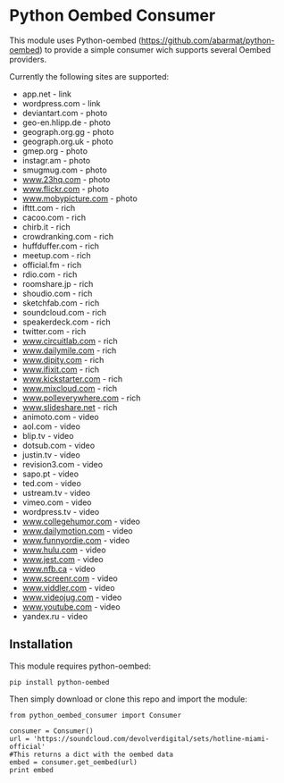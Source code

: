 Python Oembed Consumer
======================

This module uses Python-oembed (https://github.com/abarmat/python-oembed) to provide a simple consumer wich supports several Oembed providers.

Currently the following sites are supported:

* app.net - link
* wordpress.com - link
* deviantart.com - photo
* geo-en.hlipp.de - photo
* geograph.org.gg - photo
* geograph.org.uk - photo
* gmep.org - photo
* instagr.am - photo
* smugmug.com - photo
* www.23hq.com - photo
* www.flickr.com - photo
* www.mobypicture.com - photo
* ifttt.com - rich
* cacoo.com - rich
* chirb.it - rich
* crowdranking.com - rich
* huffduffer.com - rich
* meetup.com - rich
* official.fm - rich
* rdio.com - rich
* roomshare.jp - rich
* shoudio.com - rich
* sketchfab.com - rich
* soundcloud.com - rich
* speakerdeck.com - rich
* twitter.com - rich
* www.circuitlab.com - rich
* www.dailymile.com - rich
* www.dipity.com - rich
* www.ifixit.com - rich
* www.kickstarter.com - rich
* www.mixcloud.com - rich
* www.polleverywhere.com - rich
* www.slideshare.net - rich
* animoto.com - video
* aol.com - video
* blip.tv - video
* dotsub.com - video
* justin.tv - video
* revision3.com - video
* sapo.pt - video
* ted.com - video
* ustream.tv - video
* vimeo.com - video
* wordpress.tv - video
* www.collegehumor.com - video
* www.dailymotion.com - video
* www.funnyordie.com - video
* www.hulu.com - video
* www.jest.com - video
* www.nfb.ca - video
* www.screenr.com - video
* www.viddler.com - video
* www.videojug.com - video
* www.youtube.com - video
* yandex.ru - video


Installation
------------

This module requires python-oembed:

    pip install python-oembed
    
Then simply download or clone this repo and import the module:

    from python_oembed_consumer import Consumer
    
    consumer = Consumer()
    url = 'https://soundcloud.com/devolverdigital/sets/hotline-miami-official'
    #This returns a dict with the oembed data
    embed = consumer.get_oembed(url)
    print embed
    
